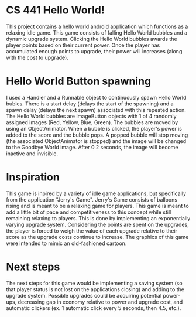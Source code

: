 # CS 441 Hello World!
This project contains a hello world android application which functions as a relaxing idle game. This game consists of falling Hello World bubbles 
and a dynamic upgrade system. Clicking the Hello World bubbles awards the player points based on their current power. Once the player has 
accumulated enough points to upgrade, their power will increases (along with the cost to upgrade). 

# Hello World Button spawning
I used a Handler and a Runnable object to continuously spawn Hello World bubles. There is a start delay (delays the start of the spawning) and 
a spawn delay (delays the next spawn) associated with this repeated action. The Hello World bubbles are ImageButton objects with 1 of 4 randomly 
assigned images (Red, Yellow, Blue, Green). The bubbles are moved by using an ObjectAnimator. When a bubble is clicked, the player's power is 
added to the score and the bubble pops. A popped bubble will stop moving (the associated ObjectAnimator is stopped) and the image will be changed 
to the Goodbye World image. After 0.2 seconds, the image will become inactive and invisible.

# Inspiration
This game is inpired by a variety of idle game applications, but specifically from the application "Jerry's Game". Jerry's Game consists of balloons 
rising and is meant to be a relaxing game for players. This game is meant to add a little bit of pace and competitiveness to this concept while
 still remaining relaxing to players. This is done by implementing an exponentially varying upgrade system. Considering the points are spent on
 the upgrades, the player is forced to weigh the value of each upgrade relative to their score as the upgrade costs continue to increase. The
 graphics of this game were intended to mimic an old-fashioned cartoon.

# Next steps
The next steps for this game would be implementing a saving system (so that player status is not lost on the applications closing) and adding to
 the upgrade system. Possible upgrades could be acquiring potential power-ups, decreasing gap in economy relative to power and upgrade cost, and
 automatic clickers (ex. 1 automatic click every 5 seconds, then 4.5, etc.).


